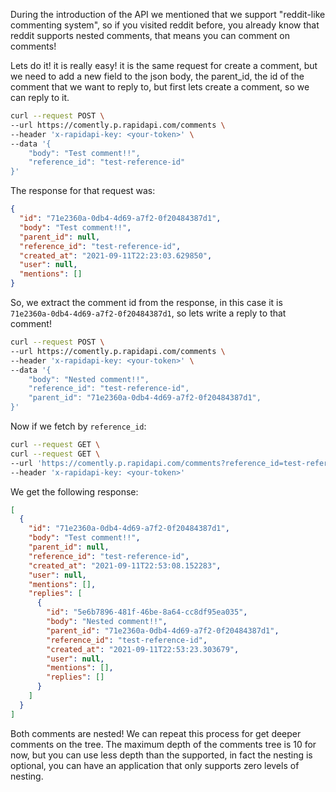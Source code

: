 During the introduction of the API we mentioned that we support "reddit-like commenting system", so if you visited reddit before, you already know that reddit supports nested comments, that means you can comment on comments!

Lets do it! it is really easy! it is the same request for create a comment, but we need to add a new field to the json body, the parent_id, the id of the comment that we want to reply to, but first lets create a comment, so we can reply to it.

```bash
curl --request POST \
--url https://comently.p.rapidapi.com/comments \
--header 'x-rapidapi-key: <your-token>' \
--data '{
    "body": "Test comment!!",
    "reference_id": "test-reference-id"
}'
```

The response for that request was:

```json
{
  "id": "71e2360a-0db4-4d69-a7f2-0f20484387d1",
  "body": "Test comment!!",
  "parent_id": null,
  "reference_id": "test-reference-id",
  "created_at": "2021-09-11T22:23:03.629850",
  "user": null,
  "mentions": []
}
```

So, we extract the comment id from the response, in this case it is `71e2360a-0db4-4d69-a7f2-0f20484387d1`, so lets write a reply to that comment!

```bash
curl --request POST \
--url https://comently.p.rapidapi.com/comments \
--header 'x-rapidapi-key: <your-token>' \
--data '{
    "body": "Nested comment!!",
    "reference_id": "test-reference-id",
    "parent_id": "71e2360a-0db4-4d69-a7f2-0f20484387d1",
}'
```

Now if we fetch by `reference_id`:

```bash
curl --request GET \
curl --request GET \
--url 'https://comently.p.rapidapi.com/comments?reference_id=test-reference-id' \
--header 'x-rapidapi-key: <your-token>'
```

We get the following response:

```json
[
  {
    "id": "71e2360a-0db4-4d69-a7f2-0f20484387d1",
    "body": "Test comment!!",
    "parent_id": null,
    "reference_id": "test-reference-id",
    "created_at": "2021-09-11T22:53:08.152283",
    "user": null,
    "mentions": [],
    "replies": [
      {
        "id": "5e6b7896-481f-46be-8a64-cc8df95ea035",
        "body": "Nested comment!!",
        "parent_id": "71e2360a-0db4-4d69-a7f2-0f20484387d1",
        "reference_id": "test-reference-id",
        "created_at": "2021-09-11T22:53:23.303679",
        "user": null,
        "mentions": [],
        "replies": []
      }
    ]
  }
]
```

Both comments are nested! We can repeat this process for get deeper comments on the tree. The maximum depth of the comments tree is 10 for now, but you can use less depth than the supported, in fact the nesting is optional, you can have an application that only supports zero levels of nesting.
